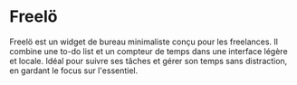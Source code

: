 # Freelö
Freelö est un widget de bureau minimaliste conçu pour les freelances. Il combine une to-do list et un compteur de temps dans une interface légère et locale. Idéal pour suivre ses tâches et gérer son temps sans distraction, en gardant le focus sur l'essentiel.
